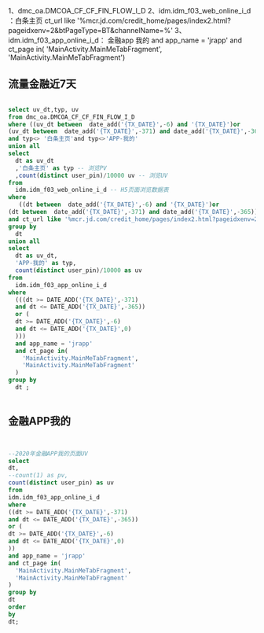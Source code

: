 
1、dmc_oa.DMCOA_CF_CF_FIN_FLOW_I_D
2、idm.idm_f03_web_online_i_d ：白条主页
	ct_url like '%mcr.jd.com/credit_home/pages/index2.html?pageidxenv=2&btPageType=BT&channelName=%' 
3、idm.idm_f03_app_online_i_d： 金融app 我的
	and app_name = 'jrapp'
  and ct_page in(
    'MainActivity.MainMeTabFragment',
    'MainActivity.MainMeTabFragment')

## 流量金融近7天
```sql

select uv_dt,typ, uv
from dmc_oa.DMCOA_CF_CF_FIN_FLOW_I_D
where ((uv_dt between  date_add('{TX_DATE}',-6) and '{TX_DATE}')or
(uv_dt between  date_add('{TX_DATE}',-371) and date_add('{TX_DATE}',-365)))
and typ<> '白条主页'and typ<>'APP-我的'
union all
select
  dt as uv_dt
  ,'白条主页' as typ -- 浏览PV
  ,count(distinct user_pin)/10000 uv -- 浏览UV
from
  idm.idm_f03_web_online_i_d -- H5页面浏览数据表
where
   ((dt between  date_add('{TX_DATE}',-6) and '{TX_DATE}')or
(dt between  date_add('{TX_DATE}',-371) and date_add('{TX_DATE}',-365))) -- 更换时间
and ct_url like '%mcr.jd.com/credit_home/pages/index2.html?pageidxenv=2&btPageType=BT&channelName=%' -- 更换新版白条页url,保留%作为模糊匹配
group by
  dt
union all
select
  dt as uv_dt,
  'APP-我的' as typ,
  count(distinct user_pin)/10000 as uv
from
  idm.idm_f03_app_online_i_d
where
  (((dt >= DATE_ADD('{TX_DATE}',-371)
  and dt <= DATE_ADD('{TX_DATE}',-365))
  or (
  dt >= DATE_ADD('{TX_DATE}',-6)
  and dt <= DATE_ADD('{TX_DATE}',0)
  )))
  and app_name = 'jrapp'
  and ct_page in(
    'MainActivity.MainMeTabFragment',
    'MainActivity.MainMeTabFragment'
  )
group by
  dt ;
  
  ```
  
  
  
  ## 金融APP我的
  ```sql
  
  
  --2020年金融APP我的页面UV
select
  dt,
  --count(1) as pv,
  count(distinct user_pin) as uv
from
  idm.idm_f03_app_online_i_d
where
  ((dt >= DATE_ADD('{TX_DATE}',-371)
  and dt <= DATE_ADD('{TX_DATE}',-365))
  or (
  dt >= DATE_ADD('{TX_DATE}',-6)
  and dt <= DATE_ADD('{TX_DATE}',0)
  ))
  and app_name = 'jrapp'
  and ct_page in(
    'MainActivity.MainMeTabFragment',
    'MainActivity.MainMeTabFragment'
  )
group by
  dt
  order
  by 
  dt;
  
  ```